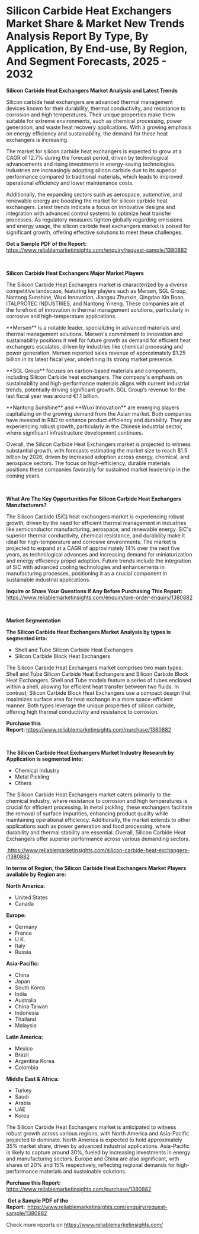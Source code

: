 <p><h1>Silicon Carbide Heat Exchangers Market Share & Market New Trends Analysis Report By Type, By Application, By End-use, By Region, And Segment Forecasts, 2025 - 2032</h1></p><p><strong>Silicon Carbide Heat Exchangers Market Analysis and Latest Trends</strong></p>
<p><p>Silicon carbide heat exchangers are advanced thermal management devices known for their durability, thermal conductivity, and resistance to corrosion and high temperatures. Their unique properties make them suitable for extreme environments, such as chemical processing, power generation, and waste heat recovery applications. With a growing emphasis on energy efficiency and sustainability, the demand for these heat exchangers is increasing.</p><p>The market for silicon carbide heat exchangers is expected to grow at a CAGR of 12.7% during the forecast period, driven by technological advancements and rising investments in energy-saving technologies. Industries are increasingly adopting silicon carbide due to its superior performance compared to traditional materials, which leads to improved operational efficiency and lower maintenance costs.</p><p>Additionally, the expanding sectors such as aerospace, automotive, and renewable energy are boosting the market for silicon carbide heat exchangers. Latest trends indicate a focus on innovative designs and integration with advanced control systems to optimize heat transfer processes. As regulatory measures tighten globally regarding emissions and energy usage, the silicon carbide heat exchangers market is poised for significant growth, offering effective solutions to meet these challenges.</p></p>
<p><strong>Get a Sample PDF of the Report:&nbsp;</strong> <a href="https://www.reliablemarketinsights.com/enquiry/request-sample/1380882?utm_campaign=1938&utm_medium=2&utm_source=Github&utm_content=ia&utm_term=17022025&utm_id=silicon-carbide-heat-exchangers">https://www.reliablemarketinsights.com/enquiry/request-sample/1380882</a></p>
<p>&nbsp;</p>
<p><strong>Silicon Carbide Heat Exchangers Major Market Players</strong></p>
<p><p>The Silicon Carbide Heat Exchangers market is characterized by a diverse competitive landscape, featuring key players such as Mersen, SGL Group, Nantong Sunshine, Wuxi Innovation, Jiangsu Zhunxin, Qingdao Xin Boao, ITALPROTEC INDUSTRIES, and Nantong Yineng. These companies are at the forefront of innovation in thermal management solutions, particularly in corrosive and high-temperature applications.</p><p>**Mersen** is a notable leader, specializing in advanced materials and thermal management solutions. Mersen's commitment to innovation and sustainability positions it well for future growth as demand for efficient heat exchangers escalates, driven by industries like chemical processing and power generation. Mersen reported sales revenue of approximately $1.25 billion in its latest fiscal year, underlining its strong market presence.</p><p>**SGL Group** focuses on carbon-based materials and components, including Silicon Carbide heat exchangers. The company's emphasis on sustainability and high-performance materials aligns with current industrial trends, potentially driving significant growth. SGL Group’s revenue for the last fiscal year was around €1.1 billion.</p><p>**Nantong Sunshine** and **Wuxi Innovation** are emerging players capitalizing on the growing demand from the Asian market. Both companies have invested in R&D to enhance product efficiency and durability. They are experiencing robust growth, particularly in the Chinese industrial sector, where significant infrastructure development continues.</p><p>Overall, the Silicon Carbide Heat Exchangers market is projected to witness substantial growth, with forecasts estimating the market size to reach $1.5 billion by 2026, driven by increased adoption across energy, chemical, and aerospace sectors. The focus on high-efficiency, durable materials positions these companies favorably for sustained market leadership in the coming years.</p></p>
<p>&nbsp;</p>
<p><strong>What Are The Key Opportunities For Silicon Carbide Heat Exchangers Manufacturers?</strong></p>
<p><p>The Silicon Carbide (SiC) heat exchangers market is experiencing robust growth, driven by the need for efficient thermal management in industries like semiconductor manufacturing, aerospace, and renewable energy. SiC's superior thermal conductivity, chemical resistance, and durability make it ideal for high-temperature and corrosive environments. The market is projected to expand at a CAGR of approximately 14% over the next five years, as technological advances and increasing demand for miniaturization and energy efficiency propel adoption. Future trends include the integration of SiC with advanced cooling technologies and enhancements in manufacturing processes, positioning it as a crucial component in sustainable industrial applications.</p></p>
<p><strong>Inquire or Share Your Questions If Any Before Purchasing This Report:</strong> <a href="https://www.reliablemarketinsights.com/enquiry/pre-order-enquiry/1380882?utm_campaign=1938&utm_medium=2&utm_source=Github&utm_content=ia&utm_term=17022025&utm_id=silicon-carbide-heat-exchangers">https://www.reliablemarketinsights.com/enquiry/pre-order-enquiry/1380882</a></p>
<p>&nbsp;</p>
<p><strong>Market Segmentation</strong></p>
<p><strong>The Silicon Carbide Heat Exchangers Market Analysis by types is segmented into:</strong></p>
<p><ul><li>Shell and Tube Silicon Carbide Heat Exchangers</li><li>Silicon Carbide Block Heat Exchangers</li></ul></p>
<p><p>The Silicon Carbide Heat Exchangers market comprises two main types: Shell and Tube Silicon Carbide Heat Exchangers and Silicon Carbide Block Heat Exchangers. Shell and Tube models feature a series of tubes enclosed within a shell, allowing for efficient heat transfer between two fluids. In contrast, Silicon Carbide Block Heat Exchangers use a compact design that maximizes surface area for heat exchange in a more space-efficient manner. Both types leverage the unique properties of silicon carbide, offering high thermal conductivity and resistance to corrosion.</p></p>
<p><strong>Purchase this Report:&nbsp;</strong><a href="https://www.reliablemarketinsights.com/purchase/1380882?utm_campaign=1938&utm_medium=2&utm_source=Github&utm_content=ia&utm_term=17022025&utm_id=silicon-carbide-heat-exchangers">https://www.reliablemarketinsights.com/purchase/1380882</a></p>
<p>&nbsp;</p>
<p><strong>The Silicon Carbide Heat Exchangers Market Industry Research by Application is segmented into:</strong></p>
<p><ul><li>Chemical Industry</li><li>Metal Pickling</li><li>Others</li></ul></p>
<p><p>The Silicon Carbide Heat Exchangers market caters primarily to the chemical industry, where resistance to corrosion and high temperatures is crucial for efficient processing. In metal pickling, these exchangers facilitate the removal of surface impurities, enhancing product quality while maintaining operational efficiency. Additionally, the market extends to other applications such as power generation and food processing, where durability and thermal stability are essential. Overall, Silicon Carbide Heat Exchangers offer superior performance across various demanding sectors.</p></p>
<p><a href="https://www.reliablemarketinsights.com/silicon-carbide-heat-exchangers-r1380882?utm_campaign=1938&utm_medium=2&utm_source=Github&utm_content=ia&utm_term=17022025&utm_id=silicon-carbide-heat-exchangers">&nbsp;https://www.reliablemarketinsights.com/silicon-carbide-heat-exchangers-r1380882</a></p>
<p><strong>In terms of Region, the Silicon Carbide Heat Exchangers Market Players available by Region are:</strong></p>
<p>
    <p> <strong> North America: </strong>
        <ul>
            <li>United States</li>
            <li>Canada</li>
        </ul>
        </p> 
    <p> <strong> Europe: </strong>
        <ul>
            <li>Germany</li>
            <li>France</li>
            <li>U.K.</li>
            <li>Italy</li>
            <li>Russia</li>
        </ul>
        </p> 
    <p> <strong> Asia-Pacific: </strong>
        <ul>
            <li>China</li>
            <li>Japan</li>
            <li>South Korea</li>
            <li>India</li>
            <li>Australia</li>
            <li>China Taiwan</li>
            <li>Indonesia</li>
            <li>Thailand</li>
            <li>Malaysia</li>
        </ul>
        </p> 
    <p> <strong> Latin America: </strong>
        <ul>
            <li>Mexico</li>
            <li>Brazil</li>
            <li>Argentina Korea</li>
            <li>Colombia</li>
        </ul>
        </p> 
    <p> <strong> Middle East & Africa: </strong>
        <ul>
            <li>Turkey</li>
            <li>Saudi</li>
            <li>Arabia</li>
            <li>UAE</li>
            <li>Korea</li>
        </ul>
    </p>
    </p>
<p><p>The Silicon Carbide Heat Exchangers market is anticipated to witness robust growth across various regions, with North America and Asia-Pacific projected to dominate. North America is expected to hold approximately 35% market share, driven by advanced industrial applications. Asia-Pacific is likely to capture around 30%, fueled by increasing investments in energy and manufacturing sectors. Europe and China are also significant, with shares of 20% and 15% respectively, reflecting regional demands for high-performance materials and sustainable solutions.</p></p>
<p><strong>Purchase this Report: </strong><a href="https://www.reliablemarketinsights.com/purchase/1380882?utm_campaign=1938&utm_medium=2&utm_source=Github&utm_content=ia&utm_term=17022025&utm_id=silicon-carbide-heat-exchangers">https://www.reliablemarketinsights.com/purchase/1380882</a></p>
<p>&nbsp;<strong>Get a Sample PDF of the Report:&nbsp;&nbsp;</strong><a href="https://www.reliablemarketinsights.com/enquiry/request-sample/1380882?utm_campaign=1938&utm_medium=2&utm_source=Github&utm_content=ia&utm_term=17022025&utm_id=silicon-carbide-heat-exchangers">https://www.reliablemarketinsights.com/enquiry/request-sample/1380882</a></p>
<p><strong></strong></p>
<p>Check more reports on <a href="https://www.reliablemarketinsights.com/?utm_campaign=1938&utm_medium=2&utm_source=Github&utm_content=ia&utm_term=17022025&utm_id=silicon-carbide-heat-exchangers">https://www.reliablemarketinsights.com/</a></p>